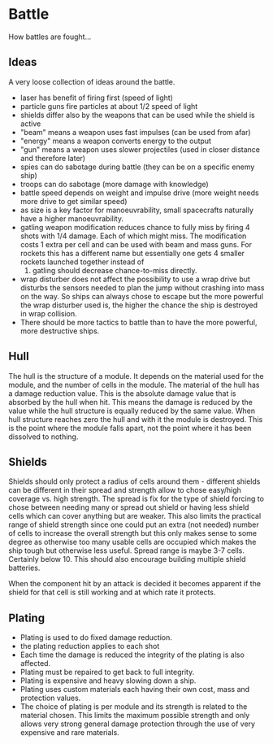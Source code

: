 # Battle

How battles are fought...

## Ideas

A very loose collection of ideas around the battle.

* laser has benefit of firing first (speed of light)
* particle guns fire particles at about 1/2 speed of light
* shields differ also by the weapons that can be used while the shield is active
* "beam" means a weapon uses fast impulses (can be used from afar)
* "energy" means a weapon converts energy to the output
* "gun" means a weapon uses slower projectiles (used in closer distance and
  therefore later)
* spies can do sabotage during battle (they can be on a specific enemy ship)
* troops can do sabotage (more damage with knowledge)
* battle speed depends on weight and impulse drive (more weight needs more drive
  to get similar speed)
* as size is a key factor for manoeuvrability, small spacecrafts naturally have
  a higher manoeuvrability.
* gatling weapon modification reduces chance to fully miss by firing 4 shots
  with 1/4 damage. Each of which might miss. The modification costs 1 extra per
  cell and can be used with beam and mass guns. For rockets this has a different
  name but essentially one gets 4 smaller rockets launched together instead of
  1. gatling should decrease chance-to-miss directly.
* wrap disturber does not affect the possibility to use a wrap drive but
  disturbs the sensors needed to plan the jump without crashing into mass on the
  way. So ships can always chose to escape but the more powerful the wrap
  disturber used is, the higher the chance the ship is destroyed in wrap
  collision.
* There should be more tactics to battle than to have the more powerful, more
  destructive ships.

## Hull

The hull is the structure of a module. It depends on the material used for the
module, and the number of cells in the module. The material of the hull has a
damage reduction value. This is the absolute damage value that is absorbed by
the hull when hit. This means the damage is reduced by the value while the hull
structure is equally reduced by the same value. When hull structure reaches zero
the hull and with it the module is destroyed. This is the point where the module
falls apart, not the point where it has been dissolved to nothing.

## Shields

Shields should only protect a radius of cells around them - different shields
can be different in their spread and strength allow to chose easy/high coverage
vs. high strength. The spread is fix for the type of shield forcing to chose
between needing many or spread out shield or having less shield cells which can
cover anything but are weaker. This also limits the practical range of shield
strength since one could put an extra (not needed) number of cells to increase
the overall strength but this only makes sense to some degree as otherwise too
many usable cells are occupied which makes the ship tough but otherwise less
useful. Spread range is maybe 3-7 cells. Certainly below 10. This should also
encourage building multiple shield batteries.

When the component hit by an attack is decided it becomes apparent if the shield
for that cell is still working and at which rate it protects. 

## Plating

* Plating is used to do fixed damage reduction.
* the plating reduction applies to each shot
* Each time the damage is reduced the integrity of the plating is also affected.
* Plating must be repaired to get back to full integrity.
* Plating is expensive and heavy slowing down a ship.
* Plating uses custom materials each having their own cost, mass and protection
  values.
* The choice of plating is per module and its strength is related to the
  material chosen. This limits the maximum possible strength and only allows
  very strong general damage protection through the use of very expensive and
  rare materials.
